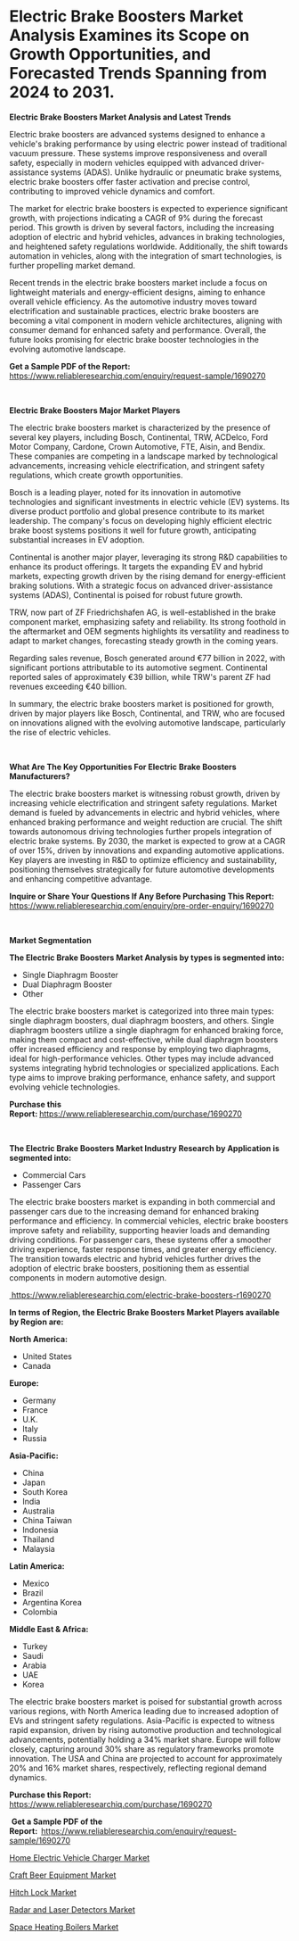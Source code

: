 <p><h1>Electric Brake Boosters Market Analysis Examines its Scope on Growth Opportunities, and Forecasted Trends Spanning from 2024 to 2031.</h1></p><p><strong>Electric Brake Boosters Market Analysis and Latest Trends</strong></p>
<p><p>Electric brake boosters are advanced systems designed to enhance a vehicle's braking performance by using electric power instead of traditional vacuum pressure. These systems improve responsiveness and overall safety, especially in modern vehicles equipped with advanced driver-assistance systems (ADAS). Unlike hydraulic or pneumatic brake systems, electric brake boosters offer faster activation and precise control, contributing to improved vehicle dynamics and comfort.</p><p>The market for electric brake boosters is expected to experience significant growth, with projections indicating a CAGR of 9% during the forecast period. This growth is driven by several factors, including the increasing adoption of electric and hybrid vehicles, advances in braking technologies, and heightened safety regulations worldwide. Additionally, the shift towards automation in vehicles, along with the integration of smart technologies, is further propelling market demand.</p><p>Recent trends in the electric brake boosters market include a focus on lightweight materials and energy-efficient designs, aiming to enhance overall vehicle efficiency. As the automotive industry moves toward electrification and sustainable practices, electric brake boosters are becoming a vital component in modern vehicle architectures, aligning with consumer demand for enhanced safety and performance. Overall, the future looks promising for electric brake booster technologies in the evolving automotive landscape.</p></p>
<p><strong>Get a Sample PDF of the Report:&nbsp;</strong> <a href="https://www.reliableresearchiq.com/enquiry/request-sample/1690270?utm_campaign=1117&utm_medium=2&utm_source=Github&utm_content=ia&utm_term=19102024&utm_id=electric-brake-boosters">https://www.reliableresearchiq.com/enquiry/request-sample/1690270</a></p>
<p>&nbsp;</p>
<p><strong>Electric Brake Boosters Major Market Players</strong></p>
<p><p>The electric brake boosters market is characterized by the presence of several key players, including Bosch, Continental, TRW, ACDelco, Ford Motor Company, Cardone, Crown Automotive, FTE, Aisin, and Bendix. These companies are competing in a landscape marked by technological advancements, increasing vehicle electrification, and stringent safety regulations, which create growth opportunities.</p><p>Bosch is a leading player, noted for its innovation in automotive technologies and significant investments in electric vehicle (EV) systems. Its diverse product portfolio and global presence contribute to its market leadership. The company's focus on developing highly efficient electric brake boost systems positions it well for future growth, anticipating substantial increases in EV adoption.</p><p>Continental is another major player, leveraging its strong R&D capabilities to enhance its product offerings. It targets the expanding EV and hybrid markets, expecting growth driven by the rising demand for energy-efficient braking solutions. With a strategic focus on advanced driver-assistance systems (ADAS), Continental is poised for robust future growth.</p><p>TRW, now part of ZF Friedrichshafen AG, is well-established in the brake component market, emphasizing safety and reliability. Its strong foothold in the aftermarket and OEM segments highlights its versatility and readiness to adapt to market changes, forecasting steady growth in the coming years.</p><p>Regarding sales revenue, Bosch generated around €77 billion in 2022, with significant portions attributable to its automotive segment. Continental reported sales of approximately €39 billion, while TRW's parent ZF had revenues exceeding €40 billion.</p><p>In summary, the electric brake boosters market is positioned for growth, driven by major players like Bosch, Continental, and TRW, who are focused on innovations aligned with the evolving automotive landscape, particularly the rise of electric vehicles.</p></p>
<p>&nbsp;</p>
<p><strong>What Are The Key Opportunities For Electric Brake Boosters Manufacturers?</strong></p>
<p><p>The electric brake boosters market is witnessing robust growth, driven by increasing vehicle electrification and stringent safety regulations. Market demand is fueled by advancements in electric and hybrid vehicles, where enhanced braking performance and weight reduction are crucial. The shift towards autonomous driving technologies further propels integration of electric brake systems. By 2030, the market is expected to grow at a CAGR of over 15%, driven by innovations and expanding automotive applications. Key players are investing in R&D to optimize efficiency and sustainability, positioning themselves strategically for future automotive developments and enhancing competitive advantage.</p></p>
<p><strong>Inquire or Share Your Questions If Any Before Purchasing This Report:</strong> <a href="https://www.reliableresearchiq.com/enquiry/pre-order-enquiry/1690270?utm_campaign=1117&utm_medium=2&utm_source=Github&utm_content=ia&utm_term=19102024&utm_id=electric-brake-boosters">https://www.reliableresearchiq.com/enquiry/pre-order-enquiry/1690270</a></p>
<p>&nbsp;</p>
<p><strong>Market Segmentation</strong></p>
<p><strong>The Electric Brake Boosters Market Analysis by types is segmented into:</strong></p>
<p><ul><li>Single Diaphragm Booster</li><li>Dual Diaphragm Booster</li><li>Other</li></ul></p>
<p><p>The electric brake boosters market is categorized into three main types: single diaphragm boosters, dual diaphragm boosters, and others. Single diaphragm boosters utilize a single diaphragm for enhanced braking force, making them compact and cost-effective, while dual diaphragm boosters offer increased efficiency and response by employing two diaphragms, ideal for high-performance vehicles. Other types may include advanced systems integrating hybrid technologies or specialized applications. Each type aims to improve braking performance, enhance safety, and support evolving vehicle technologies.</p></p>
<p><strong>Purchase this Report:&nbsp;</strong><a href="https://www.reliableresearchiq.com/purchase/1690270?utm_campaign=1117&utm_medium=2&utm_source=Github&utm_content=ia&utm_term=19102024&utm_id=electric-brake-boosters">https://www.reliableresearchiq.com/purchase/1690270</a></p>
<p>&nbsp;</p>
<p><strong>The Electric Brake Boosters Market Industry Research by Application is segmented into:</strong></p>
<p><ul><li>Commercial Cars</li><li>Passenger Cars</li></ul></p>
<p><p>The electric brake boosters market is expanding in both commercial and passenger cars due to the increasing demand for enhanced braking performance and efficiency. In commercial vehicles, electric brake boosters improve safety and reliability, supporting heavier loads and demanding driving conditions. For passenger cars, these systems offer a smoother driving experience, faster response times, and greater energy efficiency. The transition towards electric and hybrid vehicles further drives the adoption of electric brake boosters, positioning them as essential components in modern automotive design.</p></p>
<p><a href="https://www.reliableresearchiq.com/electric-brake-boosters-r1690270?utm_campaign=1117&utm_medium=2&utm_source=Github&utm_content=ia&utm_term=19102024&utm_id=electric-brake-boosters">&nbsp;https://www.reliableresearchiq.com/electric-brake-boosters-r1690270</a></p>
<p><strong>In terms of Region, the Electric Brake Boosters Market Players available by Region are:</strong></p>
<p>
    <p> <strong> North America: </strong>
        <ul>
            <li>United States</li>
            <li>Canada</li>
        </ul>
        </p> 
    <p> <strong> Europe: </strong>
        <ul>
            <li>Germany</li>
            <li>France</li>
            <li>U.K.</li>
            <li>Italy</li>
            <li>Russia</li>
        </ul>
        </p> 
    <p> <strong> Asia-Pacific: </strong>
        <ul>
            <li>China</li>
            <li>Japan</li>
            <li>South Korea</li>
            <li>India</li>
            <li>Australia</li>
            <li>China Taiwan</li>
            <li>Indonesia</li>
            <li>Thailand</li>
            <li>Malaysia</li>
        </ul>
        </p> 
    <p> <strong> Latin America: </strong>
        <ul>
            <li>Mexico</li>
            <li>Brazil</li>
            <li>Argentina Korea</li>
            <li>Colombia</li>
        </ul>
        </p> 
    <p> <strong> Middle East & Africa: </strong>
        <ul>
            <li>Turkey</li>
            <li>Saudi</li>
            <li>Arabia</li>
            <li>UAE</li>
            <li>Korea</li>
        </ul>
    </p>
    </p>
<p><p>The electric brake boosters market is poised for substantial growth across various regions, with North America leading due to increased adoption of EVs and stringent safety regulations. Asia-Pacific is expected to witness rapid expansion, driven by rising automotive production and technological advancements, potentially holding a 34% market share. Europe will follow closely, capturing around 30% share as regulatory frameworks promote innovation. The USA and China are projected to account for approximately 20% and 16% market shares, respectively, reflecting regional demand dynamics.</p></p>
<p><strong>Purchase this Report: </strong><a href="https://www.reliableresearchiq.com/purchase/1690270?utm_campaign=1117&utm_medium=2&utm_source=Github&utm_content=ia&utm_term=19102024&utm_id=electric-brake-boosters">https://www.reliableresearchiq.com/purchase/1690270</a></p>
<p>&nbsp;<strong>Get a Sample PDF of the Report:&nbsp;&nbsp;</strong><a href="https://www.reliableresearchiq.com/enquiry/request-sample/1690270?utm_campaign=1117&utm_medium=2&utm_source=Github&utm_content=ia&utm_term=19102024&utm_id=electric-brake-boosters">https://www.reliableresearchiq.com/enquiry/request-sample/1690270</a></p>
<p><strong></strong></p>
<p><p><a href="https://issuu.com/reportprime-2/docs/home-electric-vehicle-charger-marke_aa5d846ca735a8?utm_campaign=1117&utm_medium=2&utm_source=Github&utm_content=ia&utm_term=19102024&utm_id=electric-brake-boosters">Home Electric Vehicle Charger Market</a></p><p><a href="https://www.linkedin.com/pulse/emerging-technologies-reshaping-craft-beer-equipment-market-pfive?utm_campaign=1117&utm_medium=2&utm_source=Github&utm_content=ia&utm_term=19102024&utm_id=electric-brake-boosters">Craft Beer Equipment Market</a></p><p><a href="https://issuu.com/reportprime-2/docs/hitch-lock-market-size-2030.pptx_eac51a411a276d?utm_campaign=1117&utm_medium=2&utm_source=Github&utm_content=ia&utm_term=19102024&utm_id=electric-brake-boosters">Hitch Lock Market</a></p><p><a href="https://github.com/florjvdva/Market-Research-Report-List-1/blob/main/radar-and-laser-detectors-market.md?utm_campaign=1117&utm_medium=2&utm_source=Github&utm_content=ia&utm_term=19102024&utm_id=electric-brake-boosters">Radar and Laser Detectors Market</a></p><p><a href="https://github.com/kiara3n0pau/Market-Research-Report-List-1/blob/main/space-heating-boilers-market.md?utm_campaign=1117&utm_medium=2&utm_source=Github&utm_content=ia&utm_term=19102024&utm_id=electric-brake-boosters">Space Heating Boilers Market</a></p></p>